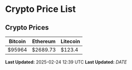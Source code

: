 # Crypto Price List

## Crypto Prices
| Bitcoin | Ethereum | Litecoin |
| ------- | -------- | -------- |
| $95964 | $2689.73 | $123.4 |
**Last Updated:** 2025-02-24 12:39 UTC
**Last Updated:** $DATE$
